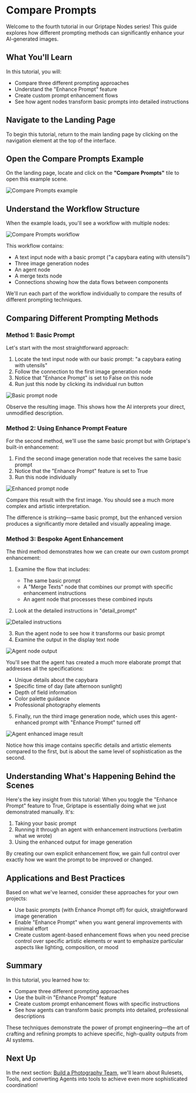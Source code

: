 # Compare Prompts

Welcome to the fourth tutorial in our Griptape Nodes series! This guide explores how different prompting methods can significantly enhance your AI-generated images.

## What You'll Learn

In this tutorial, you will:

- Compare three different prompting approaches
- Understand the "Enhance Prompt" feature
- Create custom prompt enhancement flows
- See how agent nodes transform basic prompts into detailed instructions

## Navigate to the Landing Page

To begin this tutorial, return to the main landing page by clicking on the navigation element at the top of the interface.

## Open the Compare Prompts Example

On the landing page, locate and click on the **"Compare Prompts"** tile to open this example scene.

![Compare Prompts example](assets/compare_prompts_example.png)

## Understand the Workflow Structure

When the example loads, you'll see a workflow with multiple nodes:

![Compare Prompts workflow](assets/compare_prompts_workflow.png)

This workflow contains:
- A text input node with a basic prompt ("a capybara eating with utensils")
- Three image generation nodes
- An agent node
- A merge texts node
- Connections showing how the data flows between components

We'll run each part of the workflow individually to compare the results of different prompting techniques.

## Comparing Different Prompting Methods

### Method 1: Basic Prompt

Let's start with the most straightforward approach:

1. Locate the text input node with our basic prompt: "a capybara eating with utensils"
2. Follow the connection to the first image generation node
3. Notice that "Enhance Prompt" is set to False on this node
4. Run just this node by clicking its individual run button

![Basic prompt node](assets/basic_prompt_node.png)

Observe the resulting image. This shows how the AI interprets your direct, unmodified description.

### Method 2: Using Enhance Prompt Feature

For the second method, we'll use the same basic prompt but with Griptape's built-in enhancement:

1. Find the second image generation node that receives the same basic prompt
2. Notice that the "Enhance Prompt" feature is set to True
3. Run this node individually

![Enhanced prompt node](assets/enhanced_prompt_node.png)

Compare this result with the first image. You should see a much more complex and artistic interpretation.

The difference is striking—same basic prompt, but the enhanced version produces a significantly more detailed and visually appealing image.

### Method 3: Bespoke Agent Enhancement

The third method demonstrates how we can create our own custom prompt enhancement:

1. Examine the flow that includes:
   - The same basic prompt
   - A "Merge Texts" node that combines our prompt with specific enhancement instructions
   - An agent node that processes these combined inputs

2. Look at the detailed instructions in "detail_prompt"

![Detailed instructions](assets/detailed_instructions.png)

3. Run the agent node to see how it transforms our basic prompt
4. Examine the output in the display text node

![Agent node output](assets/agent_node_output.png)

You'll see that the agent has created a much more elaborate prompt that addresses all the specifications:
- Unique details about the capybara
- Specific time of day (late afternoon sunlight)
- Depth of field information
- Color palette guidance
- Professional photography elements

5. Finally, run the third image generation node, which uses this agent-enhanced prompt with "Enhance Prompt" turned off

![Agent enhanced image result](assets/agent_enhanced_result.png)

Notice how this image contains specific details and artistic elements compared to the first, but is about the same level of sophistication as the second.

## Understanding What's Happening Behind the Scenes

Here's the key insight from this tutorial: When you toggle the "Enhance Prompt" feature to True, Griptape is essentially doing what we just demonstrated manually. It's:

1. Taking your basic prompt
2. Running it through an agent with enhancement instructions (verbatim what we wrote)
3. Using the enhanced output for image generation

By creating our own explicit enhancement flow, we gain full control over exactly how we want the prompt to be improved or changed.

## Applications and Best Practices

Based on what we've learned, consider these approaches for your own projects:

- Use basic prompts (with Enhance Prompt off) for quick, straightforward image generation
- Enable "Enhance Prompt" when you want general improvements with minimal effort
- Create custom agent-based enhancement flows when you need precise control over specific artistic elements or want to emphasize particular aspects like lighting, composition, or mood


## Summary

In this tutorial, you learned how to:
- Compare three different prompting approaches
- Use the built-in "Enhance Prompt" feature
- Create custom prompt enhancement flows with specific instructions
- See how agents can transform basic prompts into detailed, professional descriptions

These techniques demonstrate the power of prompt engineering—the art of crafting and refining prompts to achieve specific, high-quality outputs from AI systems.

## Next Up

In the next section: [Build a Photography Team](../04_photography_team/FTUE_04_photography_team.md), we'll learn about Rulesets, Tools, and converting Agents into tools to achieve even more sophisticated coordination!